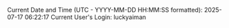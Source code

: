 Current Date and Time (UTC - YYYY-MM-DD HH:MM:SS formatted): 2025-07-17 06:22:17
Current User's Login: luckyaiman
